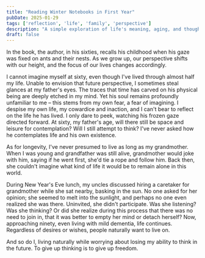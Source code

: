 ```yaml
---
title: "Reading Winter Notebooks in First Year"
pubDate: 2025-01-29
tags: ['reflection', 'life', 'family', 'perspective']
description: "A simple exploration of life's meaning, aging, and thoughts about the future."
draft: false
---
```


In the book, the author, in his sixties, recalls his childhood when his gaze was fixed on ants and their nests. As we grow up, our perspective shifts with our height, and the focus of our lives changes accordingly.

I cannot imagine myself at sixty, even though I've lived through almost half my life. Unable to envision that future perspective, I sometimes steal glances at my father's eyes. The traces that time has carved on his physical being are deeply etched in my mind. Yet his soul remains profoundly unfamiliar to me – this stems from my own fear, a fear of imagining. I despise my own life, my cowardice and inaction, and I can't bear to reflect on the life he has lived. I only dare to peek, watching his frozen gaze directed forward. At sixty, my father's age, will there still be space and leisure for contemplation? Will I still attempt to think? I've never asked how he contemplates life and his own existence.

As for longevity, I've never presumed to live as long as my grandmother. When I was young and grandfather was still alive, grandmother would joke with him, saying if he went first, she'd tie a rope and follow him. Back then, she couldn't imagine what kind of life it would be to remain alone in this world.

During New Year's Eve lunch, my uncles discussed hiring a caretaker for grandmother while she sat nearby, basking in the sun. No one asked for her opinion; she seemed to melt into the sunlight, and perhaps no one even realized she was there. Uninvited, she didn't participate. Was she listening? Was she thinking? Or did she realize during this process that there was no need to join in, that it was better to empty her mind or detach herself? Now, approaching ninety, even living with mild dementia, life continues. Regardless of desires or wishes, people naturally want to live on.

And so do I, living naturally while worrying about losing my ability to think in the future. To give up thinking is to give up freedom.